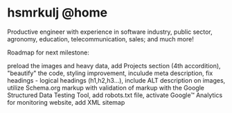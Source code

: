# hsmrkulj @home
Productive engineer with experience in software industry, public sector, agronomy, education, telecommunication, sales; and much more!


Roadmap for next milestone:

preload the images and heavy data,
add Projects section (4th accordition), 
"beautify" the code, 
styling improvement,
inculude meta description,
fix headings - logical headings (h1,h2,h3...),
include ALT description on images,
utilize Schema.org markup with validation of markup with the Google Structured Data Testing Tool,
add robots.txt file,
activate Google™ Analytics for monitoring website,
add XML sitemap
